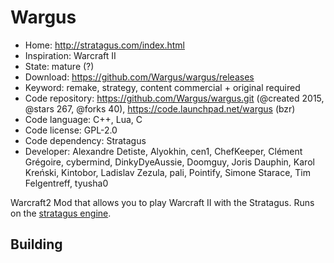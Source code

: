 # Wargus

- Home: http://stratagus.com/index.html
- Inspiration: Warcraft II
- State: mature (?)
- Download: https://github.com/Wargus/wargus/releases
- Keyword: remake, strategy, content commercial + original required
- Code repository: https://github.com/Wargus/wargus.git (@created 2015, @stars 267, @forks 40), https://code.launchpad.net/wargus (bzr)
- Code language: C++, Lua, C
- Code license: GPL-2.0
- Code dependency: Stratagus
- Developer: Alexandre Detiste, Alyokhin, cen1, ChefKeeper, Clément Grégoire, cybermind, DinkyDyeAussie, Doomguy, Joris Dauphin, Karol Kreński, Kintobor, Ladislav Zezula, pali, Pointify, Simone Starace, Tim Felgentreff, tyusha0

Warcraft2 Mod that allows you to play Warcraft II with the Stratagus.
Runs on the [stratagus engine](http://stratagus.com/stratagus.html).

## Building
